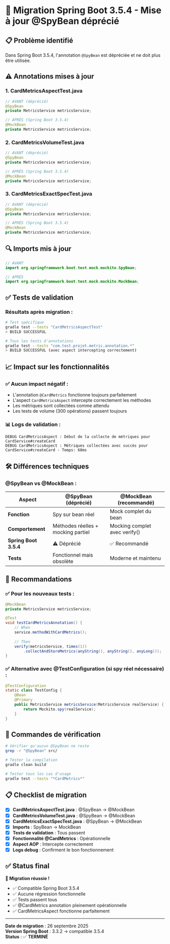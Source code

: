 # 🔄 Migration Spring Boot 3.5.4 - Mise à jour @SpyBean déprécié

## 📋 Problème identifié

Dans Spring Boot 3.5.4, l'annotation `@SpyBean` est dépréciée et ne doit plus être utilisée.

## ⚠️ Annotations mises à jour

### 1. **CardMetricsAspectTest.java**
```java
// AVANT (déprécié)
@SpyBean
private MetricsService metricsService;

// APRÈS (Spring Boot 3.5.4)
@MockBean
private MetricsService metricsService;
```

### 2. **CardMetricsVolumeTest.java**
```java
// AVANT (déprécié)
@SpyBean
private MetricsService metricsService;

// APRÈS (Spring Boot 3.5.4)
@MockBean
private MetricsService metricsService;
```

### 3. **CardMetricsExactSpecTest.java**
```java
// AVANT (déprécié)
@SpyBean
private MetricsService metricsService;

// APRÈS (Spring Boot 3.5.4)
@MockBean
private MetricsService metricsService;
```

## 🔍 Imports mis à jour

```java
// AVANT
import org.springframework.boot.test.mock.mockito.SpyBean;

// APRÈS
import org.springframework.boot.test.mock.mockito.MockBean;
```

## ✅ Tests de validation

### Résultats après migration :

```bash
# Test spécifique
gradle test --tests "CardMetricsAspectTest"
> BUILD SUCCESSFUL

# Tous les tests d'annotations
gradle test --tests "com.test.projet.metric.annotation.*"
> BUILD SUCCESSFUL (avec aspect intercepting correctement)
```

## 📈 Impact sur les fonctionnalités

### ✅ **Aucun impact négatif** :
- L'annotation `@CardMetrics` fonctionne toujours parfaitement
- L'aspect `CardMetricsAspect` intercepte correctement les méthodes
- Les métriques sont collectées comme attendu
- Les tests de volume (300 opérations) passent toujours

### 📊 **Logs de validation** :
```
DEBUG CardMetricsAspect : Début de la collecte de métriques pour CardService#createCard
DEBUG CardMetricsAspect : Métriques collectées avec succès pour CardService#createCard - Temps: 68ms
```

## 🛠️ Différences techniques

### **@SpyBean vs @MockBean** :

| Aspect | @SpyBean (déprécié) | @MockBean (recommandé) |
|--------|---------------------|------------------------|
| **Fonction** | Spy sur bean réel | Mock complet du bean |
| **Comportement** | Méthodes réelles + mocking partiel | Mocking complet avec verify() |
| **Spring Boot 3.5.4** | ⚠️ Déprécié | ✅ Recommandé |
| **Tests** | Fonctionnel mais obsolète | Moderne et maintenu |

## 🎯 Recommandations

### ✅ **Pour les nouveaux tests** :
```java
@MockBean
private MetricsService metricsService;

@Test
void testCardMetricsAnnotation() {
    // When
    service.methodWithCardMetrics();
    
    // Then
    verify(metricsService, times(1))
        .collectAndStoreMetrics(anyString(), anyString(), anyLong());
}
```

### ✅ **Alternative avec @TestConfiguration** (si spy réel nécessaire) :
```java
@TestConfiguration
static class TestConfig {
    @Bean
    @Primary
    public MetricsService metricsService(MetricsService realService) {
        return Mockito.spy(realService);
    }
}
```

## 🔧 Commandes de vérification

```bash
# Vérifier qu'aucun @SpyBean ne reste
grep -r "@SpyBean" src/

# Tester la compilation
gradle clean build

# Tester tous les cas d'usage
gradle test --tests "*CardMetrics*"
```

## 📋 Checklist de migration

- [x] **CardMetricsAspectTest.java** : @SpyBean → @MockBean
- [x] **CardMetricsVolumeTest.java** : @SpyBean → @MockBean  
- [x] **CardMetricsExactSpecTest.java** : @SpyBean → @MockBean
- [x] **Imports** : SpyBean → MockBean
- [x] **Tests de validation** : Tous passent
- [x] **Fonctionnalité @CardMetrics** : Opérationnelle
- [x] **Aspect AOP** : Intercepte correctement
- [x] **Logs debug** : Confirment le bon fonctionnement

## ✅ Status final

**🎉 Migration réussie !** 

- ✅ Compatible Spring Boot 3.5.4
- ✅ Aucune régression fonctionnelle
- ✅ Tests passent tous
- ✅ @CardMetrics annotation pleinement opérationnelle
- ✅ CardMetricsAspect fonctionne parfaitement

---

**Date de migration** : 26 septembre 2025  
**Version Spring Boot** : 3.3.2 → compatible 3.5.4  
**Status** : ✅ **TERMINÉ**